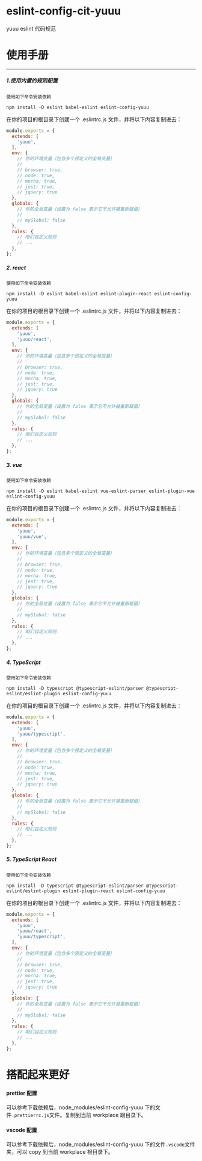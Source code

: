 # eslint-config-cit-yuuu

yuuu eslint 代码规范

# 使用手册

---

##### 1.使用内置的规则配置

    使用如下命令安装依赖

`npm install -D eslint babel-eslint eslint-config-yuuu`

在你的项目的根目录下创建一个 .eslintrc.js 文件，并将以下内容复制进去：

```JavaScript
module.exports = {
  extends: [
    'yuuu',
  ],
  env: {
    // 你的环境变量（包含多个预定义的全局变量）
    //
    // browser: true,
    // node: true,
    // mocha: true,
    // jest: true,
    // jquery: true
  },
  globals: {
    // 你的全局变量（设置为 false 表示它不允许被重新赋值）
    //
    // myGlobal: false
  },
  rules: {
    // 咱们自定义规则
    // ...
  },
};
```

##### 2. react

    使用如下命令安装依赖

`npm install -D eslint babel-eslint eslint-plugin-react eslint-config-yuuu`

在你的项目的根目录下创建一个 .eslintrc.js 文件，并将以下内容复制进去：

```JavaScript
module.exports = {
  extends: [
    'yuuu',
    'yuuu/react',
  ],
  env: {
    // 你的环境变量（包含多个预定义的全局变量）
    //
    // browser: true,
    // node: true,
    // mocha: true,
    // jest: true,
    // jquery: true
  },
  globals: {
    // 你的全局变量（设置为 false 表示它不允许被重新赋值）
    //
    // myGlobal: false
  },
  rules: {
    // 咱们自定义规则
    // ...
  },
};
```

##### 3. vue

    使用如下命令安装依赖

`npm install -D eslint babel-eslint vue-eslint-parser eslint-plugin-vue eslint-config-yuuu`

在你的项目的根目录下创建一个 .eslintrc.js 文件，并将以下内容复制进去：

```JavaScript
module.exports = {
  extends: [
    'yuuu',
    'yuuu/vue',
  ],
  env: {
    // 你的环境变量（包含多个预定义的全局变量）
    //
    // browser: true,
    // node: true,
    // mocha: true,
    // jest: true,
    // jquery: true
  },
  globals: {
    // 你的全局变量（设置为 false 表示它不允许被重新赋值）
    //
    // myGlobal: false
  },
  rules: {
    // 咱们自定义规则
    // ...
  },
};
```

##### 4. TypeScript

    使用如下命令安装依赖

`npm install -D typescript @typescript-eslint/parser @typescript-eslint/eslint-plugin eslint-config-yuuu`

在你的项目的根目录下创建一个 .eslintrc.js 文件，并将以下内容复制进去：

```JavaScript
module.exports = {
  extends: [
    'yuuu',
    'yuuu/typescript',
  ],
  env: {
    // 你的环境变量（包含多个预定义的全局变量）
    //
    // browser: true,
    // node: true,
    // mocha: true,
    // jest: true,
    // jquery: true
  },
  globals: {
    // 你的全局变量（设置为 false 表示它不允许被重新赋值）
    //
    // myGlobal: false
  },
  rules: {
    // 咱们自定义规则
    // ...
  },
};
```

##### 5. TypeScript React

    使用如下命令安装依赖

`npm install -D typescript @typescript-eslint/parser @typescript-eslint/eslint-plugin eslint-plugin-react eslint-config-yuuu`

在你的项目的根目录下创建一个 .eslintrc.js 文件，并将以下内容复制进去：

```JavaScript
module.exports = {
  extends: [
    'yuuu',
    'yuuu/react',
    'yuuu/typescript',
  ],
  env: {
    // 你的环境变量（包含多个预定义的全局变量）
    //
    // browser: true,
    // node: true,
    // mocha: true,
    // jest: true,
    // jquery: true
  },
  globals: {
    // 你的全局变量（设置为 false 表示它不允许被重新赋值）
    //
    // myGlobal: false
  },
  rules: {
    // 咱们自定义规则
    // ...
  },
};
```

# 搭配起来更好

#### prettier 配置

可以参考下载依赖后，node_modules/eslint-config-yuuu 下的文件`.prettierrc.js`文件。复制到当前 workplace 跟目录下。

#### vscode 配置

可以参考下载依赖后，node_modules/eslint-config-yuuu 下的文件`.vscode`文件夹，可以 copy 到当前 workplace 根目录下。
